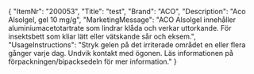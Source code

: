 {
  "ItemNr": "200053",
  "Title": "test",
  "Brand": "ACO",
  "Description": "Aco Alsolgel, gel 10 mg/g",
  "MarketingMessage": "ACO Alsolgel innehåller aluminiumacetotartrate som lindrar klåda och verkar uttorkande. För insektsbett som kliar lätt eller vätskande sår och eksem.",
  "UsageInstructions": "Stryk gelen på det irriterade området en eller flera gånger varje dag. Undvik kontakt med ögonen. Läs informationen på förpackningen/bipacksedeln för mer information."
}
